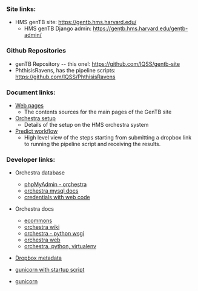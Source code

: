 ### Site links:

  - HMS genTB site: https://gentb.hms.harvard.edu/
    -  HMS genTB Django admin: https://gentb.hms.harvard.edu/gentb-admin/

### Github Repositories

  - genTB Repository -- this one!: https://github.com/IQSS/gentb-site
  - PhthisisRavens, has the pipeline scripts: https://github.com/IQSS/PhthisisRavens


### Document links:

  - [Web pages](../README.md)
     - The contents sources for the main pages of the GenTB site
  - [Orchestra setup](ORCHESTRA-SETUP.md)
     - Details of the setup on the HMS orchestra system
  - [Predict workflow](PREDICT-WORKFLOW.md)
     - High level view of the steps starting from submitting a dropbox link to running the pipeline script and receiving the results.

### Developer links: 

  - Orchestra database
    - [phpMyAdmin - orchestra](https://orchestra-dbadmin.med.harvard.edu/phpMyAdmin/)
  	- [orchestra mysql docs](https://wiki.med.harvard.edu/Orchestra/MySQLHosting)
  	- [credentials with web code](https://wiki.med.harvard.edu/Orchestra/WebHostingDatabaseCredentials)
  - Orchestra docs
    - [ecommons](https://ecommons.med.harvard.edu/)
    - [orchestra wiki](https://wiki.med.harvard.edu/Orchestra)
    - [orchestra - python wsgi](https://wiki.med.harvard.edu/Orchestra/PythonWSGIHosting#Introduction)
    - [orchestra web](https://wiki.med.harvard.edu/Orchestra/WebHosting)
    - [orchestra, python, virtualenv](https://rc.hms.harvard.edu/training/python/)
  
  - [Dropbox metadata](https://blogs.dropbox.com/developers/2015/08/new-api-endpoint-shared-link-metadata/)
  - [gunicorn with startup script](https://www.digitalocean.com/community/tutorials/how-to-serve-flask-applications-with-gunicorn-and-nginx-on-ubuntu-14-04)
  - [gunicorn](https://gunicorn-docs.readthedocs.org/en/19.3/)
  
    
